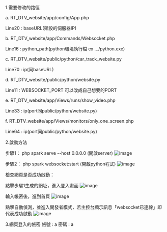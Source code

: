 1.需要修改的路徑

a. RT_DTV_website/app/config/App.php

Line20 : baseURL(架設的伺服器IP)


b. RT_DTV_website/app/Commands/Websocket.php

Line16 : python_path(python環境執行檔 ex .../python.exe)


c. RT_DTV_website/public/python/car_track_website.py

Line70 : ip(同baseURL)


d. RT_DTV_website/public/python/website.py

Line11 : WEBSOCKET_PORT 可以改成自己想要的PORT


e. RT_DTV_website/app/Views/runs/show_video.php

Line33 : ip(port同public/python/website.py)


f. RT_DTV_website/app/Views/monitors/only_one_screen.php

Line64 : ip(port同public/python/website.py)




2.啟動方法

步驟1： php spark serve --host 0.0.0.0 (開啟server) 
![image](https://github.com/candycca/CCU-Headlight-violation-detection-system/blob/main/docs/php.png)

步驟2： php spark websocket:start (開啟python程式)
![image](https://github.com/candycca/CCU-Headlight-violation-detection-system/blob/main/docs/websocket.png)

檢查網頁是否成功啟動：

點擊步驟1生成的網址，進入登入畫面
![image](https://github.com/candycca/CCU-Headlight-violation-detection-system/blob/main/docs/登入.png)

輸入帳密後，進到首頁
![image](https://github.com/candycca/CCU-Headlight-violation-detection-system/blob/main/docs/首頁.png)

點擊自動偵測，並進入開發者模式，若主控台顯示訊息「websocket已連線」即代表成功啟動
![image](https://github.com/candycca/CCU-Headlight-violation-detection-system/blob/main/docs/成功.png)

3.網頁登入的帳密
帳號 : a
密碼 : a
